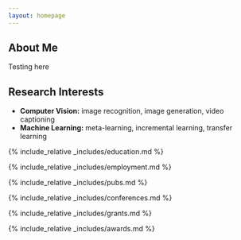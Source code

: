```yaml
---
layout: homepage
---
```


## About Me

Testing here

## Research Interests

- **Computer Vision:** image recognition, image generation, video captioning
- **Machine Learning:** meta-learning, incremental learning, transfer learning

{% include_relative _includes/education.md %}

{% include_relative _includes/employment.md %}

{% include_relative _includes/pubs.md %}

{% include_relative _includes/conferences.md %}

<!-- {% include_relative _includes/art.md %} --> <!-- you can escape this line if you don't have any art examples -->

{% include_relative _includes/grants.md %}

{% include_relative _includes/awards.md %}

<!-- {% include_relative _includes/service.md %} -->